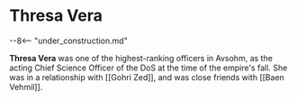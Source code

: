 # Thresa Vera

--8<-- "under_construction.md"

**Thresa Vera** was one of the highest-ranking officers in Avsohm, as the acting Chief Science Officer of the DoS at the time of the empire's fall. She was in a relationship with [[Gohri Zed]], and was close friends with [[Baen Vehmil]].